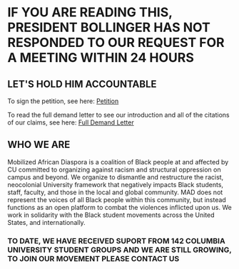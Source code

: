 
# IF YOU ARE READING THIS, PRESIDENT BOLLINGER HAS NOT RESPONDED TO OUR REQUEST FOR A MEETING WITHIN 24 HOURS
## LET'S HOLD HIM ACCOUNTABLE


To sign the petition, see here: [Petition](https://actionnetwork.org/petitions/mobilized-african-diaspora-demands?source=direct_link&)

To read the full demand letter to see our introduction and all of the citations of our claims, see here: [Full Demand Letter](https://docs.google.com/document/d/1yLZN0AyGZlvpnNxzbc9osaWMMeI7WjxGJo0Ujc1x98I/edit?usp=sharing)


## WHO WE ARE

Mobilized African Diaspora is a coalition of Black people at and affected by CU committed to organizing against racism and structural oppression on campus and beyond. We organize to dismantle and restructure the racist, neocolonial University framework that negatively impacts Black students, staff, faculty, and those in the local and global community. MAD does not represent the voices of all Black people within this community, but instead functions as an open platform to combat the violences inflicted upon us. We work in solidarity with the Black student movements across the United States, and internationally. 

### TO DATE, WE HAVE RECEIVED SUPORT FROM 142 COLUMBIA UNIVERSITY STUDENT GROUPS AND WE ARE STILL GROWING, TO JOIN OUR MOVEMENT PLEASE CONTACT US
